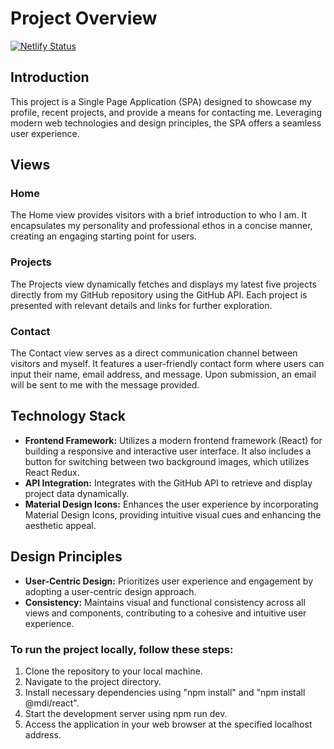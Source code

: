# Project Overview
[![Netlify Status](https://api.netlify.com/api/v1/badges/91df86bf-73e9-420b-a32e-5e1cb128e4d1/deploy-status)](https://app.netlify.com/sites/frontend-erik/deploys)
## Introduction
This project is a Single Page Application (SPA) designed to showcase my profile, recent projects, and provide a means for contacting me. Leveraging modern web technologies and design principles, the SPA offers a seamless user experience.

## Views
### Home
The Home view provides visitors with a brief introduction to who I am. It encapsulates my personality and professional ethos in a concise manner, creating an engaging starting point for users.

### Projects
The Projects view dynamically fetches and displays my latest five projects directly from my GitHub repository using the GitHub API. Each project is presented with relevant details and links for further exploration.

### Contact
The Contact view serves as a direct communication channel between visitors and myself. It features a user-friendly contact form where users can input their name, email address, and message. Upon submission, an email will be sent to me with the message provided.

## Technology Stack
- **Frontend Framework:** Utilizes a modern frontend framework (React) for building a responsive and interactive user interface. It also includes a button for switching between two background images, which utilizes React Redux.
- **API Integration:** Integrates with the GitHub API to retrieve and display project data dynamically.
- **Material Design Icons:** Enhances the user experience by incorporating Material Design Icons, providing intuitive visual cues and enhancing the aesthetic appeal.

## Design Principles
- **User-Centric Design:** Prioritizes user experience and engagement by adopting a user-centric design approach.
- **Consistency:** Maintains visual and functional consistency across all views and components, contributing to a cohesive and intuitive user experience.
 
### To run the project locally, follow these steps:

1. Clone the repository to your local machine.
2. Navigate to the project directory.
3. Install necessary dependencies using "npm install" and "npm install @mdi/react".
4. Start the development server using npm run dev.
5. Access the application in your web browser at the specified localhost address.
